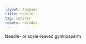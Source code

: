 ```yaml
---
layout: tagpage
title: Conifer
tag: conifer
robots: noindex
---
```


Needle- or scale-leaved gymnosperm
